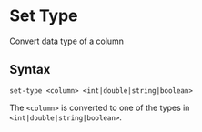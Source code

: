 # Set Type

Convert data type of a column 

## Syntax
```
set-type <column> <int|double|string|boolean>
```
The `<column>` is converted to one of the types in `<int|double|string|boolean>`.